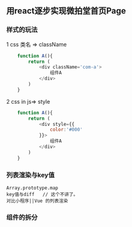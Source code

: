 ## 用react逐步实现微拍堂首页Page


### 样式的玩法
1  css 类名 => className 
```js
    function A(){
        return (
            <div className='com-a'>
                组件A
            </div>
        )
    }
```
2 css in js=> style
```js
    function A(){
        return (
            <div style={{
                color:'#000'
            }}>
                组件A
            </div>
        )
    }
```


### 列表渲染与key值
    Array.prototype.map
    key值与diff   // 这个不讲了。
    对比小程序||Vue 的列表渲染
### 组件的拆分
